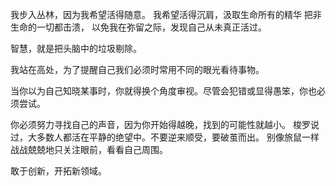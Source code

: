 我步入丛林，因为我希望活得随意。
我希望活得沉肩，汲取生命所有的精华
把非生命的一切都击溃，
以免我在弥留之际，发现自己从未真正活过。

智慧，就是把头脑中的垃圾剔除。

我站在高处，为了提醒自己我们必须时常用不同的眼光看待事物。

当你以为自己知晓某事时，你就得换个角度审视。尽管会犯错或显得愚笨，你也必须尝试。

你必须努力寻找自己的声音，因为你开始得越晚，找到的可能性就越小。
梭罗说过，大多数人都活在平静的绝望中。不要逆来顺受，要破茧而出。
别像旅鼠一样战战兢兢地只关注眼前，看看自己周围。

敢于创新，开拓新领域。